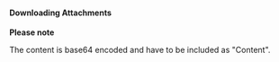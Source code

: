 #### Downloading Attachments

**Please note**

The content is base64 encoded and have to be included as "Content".